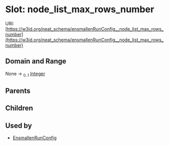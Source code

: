 
# Slot: node_list_max_rows_number




URI: [https://w3id.org/neat_schema/ensmallenRunConfig__node_list_max_rows_number](https://w3id.org/neat_schema/ensmallenRunConfig__node_list_max_rows_number)


## Domain and Range

None &#8594;  <sub>0..1</sub> [Integer](types/Integer.md)

## Parents


## Children


## Used by

 * [EnsmallenRunConfig](EnsmallenRunConfig.md)
